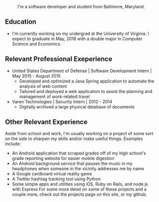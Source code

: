 <center>I'm a software developer and student from Baltimore, Maryland.</center>

## Education
* I'm currently working on my undergrad at the University of Virginia. I expect to graduate in May, 2018 with a double major in Computer Science and Economics.

## Relevant Professional Exeperience
* United States Department of Defense | Software Development Intern | May 2015 - August 2015
	* Developed and optimized a Java Spring application to automate the analysis of web content
	* Tailored and deployed a web application to assist the planning and management of work-related travel
* Varen Technologies | Security Intern | 2012 - 2014
	* Digitally archived a large physical database of documents

## Other Relevant Experience
Aside from school and work, I'm usually working on a project of some sort on the side to sharpen my skills and/or make useful things. Examples include:
* An Android application that scraped grades off of my high school's grade reporting website for easier mobile digestion
* An Android background service that pauses the music in my headphones when someone in the vicinity addresses me by name
* A Google cardboard virtual reality game
* A Twitter hashtag tracking tool using Python
* Some simple apps and utilities using iOS, Ruby on Rails, and node.js with Express
For some more detail on some of these projects and a couple more, check out the projects page on this site, or my github.